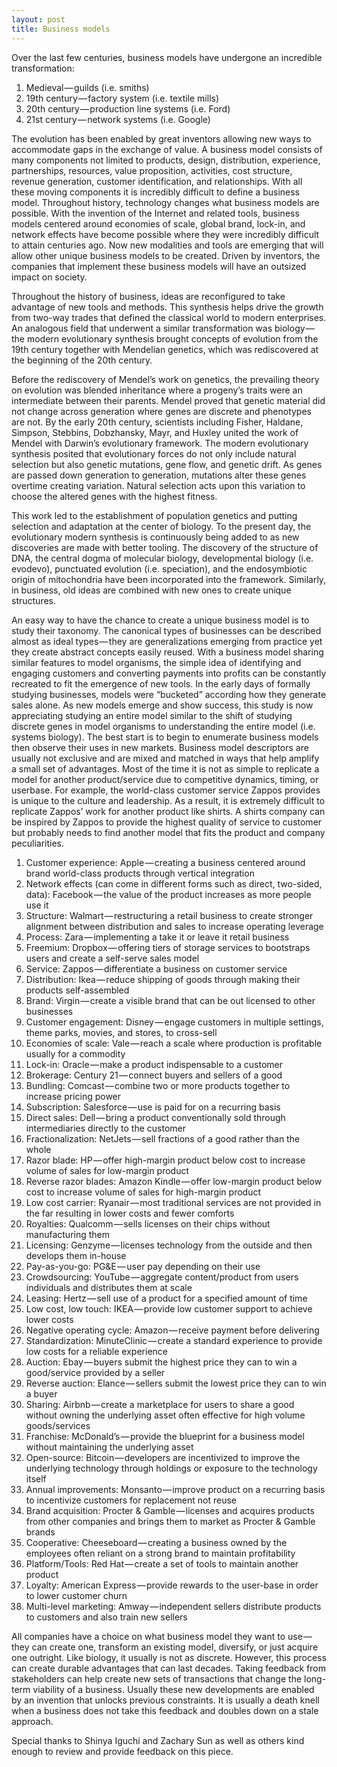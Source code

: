 ```yaml
---
layout: post
title: Business models
---
```


Over the last few centuries, business models have undergone an incredible transformation:

1. Medieval — guilds (i.e. smiths)
2. 19th century — factory system (i.e. textile mills)
3. 20th century — production line systems (i.e. Ford)
4. 21st century — network systems (i.e. Google)

The evolution has been enabled by great inventors allowing new ways to accommodate gaps in the exchange of value. A business model consists of many components not limited to products, design, distribution, experience, partnerships, resources, value proposition, activities, cost structure, revenue generation, customer identification, and relationships. With all these moving components it is incredibly difficult to define a business model. Throughout history, technology changes what business models are possible. With the invention of the Internet and related tools, business models centered around economies of scale, global brand, lock-in, and network effects have become possible where they were incredibly difficult to attain centuries ago. Now new modalities and tools are emerging that will allow other unique business models to be created. Driven by inventors, the companies that implement these business models will have an outsized impact on society.

Throughout the history of business, ideas are reconfigured to take advantage of new tools and methods. This synthesis helps drive the growth from two-way trades that defined the classical world to modern enterprises. An analogous field that underwent a similar transformation was biology — the modern evolutionary synthesis brought concepts of evolution from the 19th century together with Mendelian genetics, which was rediscovered at the beginning of the 20th century.

Before the rediscovery of Mendel’s work on genetics, the prevailing theory on evolution was blended inheritance where a progeny’s traits were an intermediate between their parents. Mendel proved that genetic material did not change across generation where genes are discrete and phenotypes are not. By the early 20th century, scientists including Fisher, Haldane, Simpson, Stebbins, Dobzhansky, Mayr, and Huxley united the work of Mendel with Darwin’s evolutionary framework. The modern evolutionary synthesis posited that evolutionary forces do not only include natural selection but also genetic mutations, gene flow, and genetic drift. As genes are passed down generation to generation, mutations alter these genes overtime creating variation. Natural selection acts upon this variation to choose the altered genes with the highest fitness.

This work led to the establishment of population genetics and putting selection and adaptation at the center of biology. To the present day, the evolutionary modern synthesis is continuously being added to as new discoveries are made with better tooling. The discovery of the structure of DNA, the central dogma of molecular biology, developmental biology (i.e. evodevo), punctuated evolution (i.e. speciation), and the endosymbiotic origin of mitochondria have been incorporated into the framework. Similarly, in business, old ideas are combined with new ones to create unique structures.

An easy way to have the chance to create a unique business model is to study their taxonomy. The canonical types of businesses can be described almost as ideal types — they are generalizations emerging from practice yet they create abstract concepts easily reused. With a business model sharing similar features to model organisms, the simple idea of identifying and engaging customers and converting payments into profits can be constantly recreated to fit the emergence of new tools. In the early days of formally studying businesses, models were “bucketed” according how they generate sales alone. As new models emerge and show success, this study is now appreciating studying an entire model similar to the shift of studying discrete genes in model organisms to understanding the entire model (i.e. systems biology). The best start is to begin to enumerate business models then observe their uses in new markets. Business model descriptors are usually not exclusive and are mixed and matched in ways that help amplify a small set of advantages. Most of the time it is not as simple to replicate a model for another product/service due to competitive dynamics, timing, or userbase. For example, the world-class customer service Zappos provides is unique to the culture and leadership. As a result, it is extremely difficult to replicate Zappos’ work for another product like shirts. A shirts company can be inspired by Zappos to provide the highest quality of service to customer but probably needs to find another model that fits the product and company peculiarities.

1. Customer experience: Apple — creating a business centered around brand world-class products through vertical integration
2. Network effects (can come in different forms such as direct, two-sided, data): Facebook — the value of the product increases as more people use it
3. Structure: Walmart — restructuring a retail business to create stronger alignment between distribution and sales to increase operating leverage
4. Process: Zara — implementing a take it or leave it retail business
5. Freemium: Dropbox — offering tiers of storage services to bootstraps users and create a self-serve sales model
6. Service: Zappos — differentiate a business on customer service
7. Distribution: Ikea — reduce shipping of goods through making their products self-assembled
8. Brand: Virgin — create a visible brand that can be out licensed to other businesses
9. Customer engagement: Disney — engage customers in multiple settings, theme parks, movies, and stores, to cross-sell
10. Economies of scale: Vale — reach a scale where production is profitable usually for a commodity
11. Lock-in: Oracle — make a product indispensable to a customer
12. Brokerage: Century 21 — connect buyers and sellers of a good
13. Bundling: Comcast — combine two or more products together to increase pricing power
14. Subscription: Salesforce — use is paid for on a recurring basis
15. Direct sales: Dell — bring a product conventionally sold through intermediaries directly to the customer
16. Fractionalization: NetJets — sell fractions of a good rather than the whole
17. Razor blade: HP — offer high-margin product below cost to increase volume of sales for low-margin product
18. Reverse razor blades: Amazon Kindle — offer low-margin product below cost to increase volume of sales for high-margin product
19. Low cost carrier: Ryanair — most traditional services are not provided in the far resulting in lower costs and fewer comforts
20. Royalties: Qualcomm — sells licenses on their chips without manufacturing them
21. Licensing: Genzyme — licenses technology from the outside and then develops them in-house
22. Pay-as-you-go: PG&E — user pay depending on their use
23. Crowdsourcing: YouTube — aggregate content/product from users individuals and distributes them at scale
24. Leasing: Hertz — sell use of a product for a specified amount of time
25. Low cost, low touch: IKEA — provide low customer support to achieve lower costs
26. Negative operating cycle: Amazon — receive payment before delivering
27. Standardization: MinuteClinic — create a standard experience to provide low costs for a reliable experience
28. Auction: Ebay — buyers submit the highest price they can to win a good/service provided by a seller
29. Reverse auction: Elance — sellers submit the lowest price they can to win a buyer
30. Sharing: Airbnb — create a marketplace for users to share a good without owning the underlying asset often effective for high volume goods/services
31. Franchise: McDonald’s — provide the blueprint for a business model without maintaining the underlying asset
32. Open-source: Bitcoin — developers are incentivized to improve the underlying technology through holdings or exposure to the technology itself
33. Annual improvements: Monsanto — improve product on a recurring basis to incentivize customers for replacement not reuse
34. Brand acquisition: Procter & Gamble — licenses and acquires products from other companies and brings them to market as Procter & Gamble brands
35. Cooperative: Cheeseboard — creating a business owned by the employees often reliant on a strong brand to maintain profitability
36. Platform/Tools: Red Hat — create a set of tools to maintain another product
37. Loyalty: American Express — provide rewards to the user-base in order to lower customer churn
38. Multi-level marketing: Amway — independent sellers distribute products to customers and also train new sellers

All companies have a choice on what business model they want to use — they can create one, transform an existing model, diversify, or just acquire one outright. Like biology, it usually is not as discrete. However, this process can create durable advantages that can last decades. Taking feedback from stakeholders can help create new sets of transactions that change the long-term viability of a business. Usually these new developments are enabled by an invention that unlocks previous constraints. It is usually a death knell when a business does not take this feedback and doubles down on a stale approach.

Special thanks to Shinya Iguchi and Zachary Sun as well as others kind enough to review and provide feedback on this piece.
